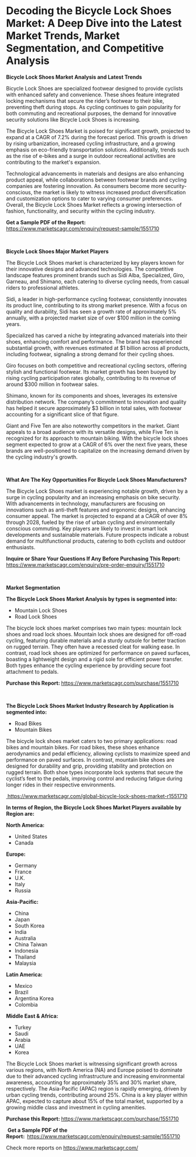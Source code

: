 <p><h1>Decoding the Bicycle Lock Shoes Market: A Deep Dive into the Latest Market Trends, Market Segmentation, and Competitive Analysis</h1></p><p><strong>Bicycle Lock Shoes Market Analysis and Latest Trends</strong></p>
<p><p>Bicycle Lock Shoes are specialized footwear designed to provide cyclists with enhanced safety and convenience. These shoes feature integrated locking mechanisms that secure the rider’s footwear to their bike, preventing theft during stops. As cycling continues to gain popularity for both commuting and recreational purposes, the demand for innovative security solutions like Bicycle Lock Shoes is increasing.</p><p>The Bicycle Lock Shoes Market is poised for significant growth, projected to expand at a CAGR of 7.2% during the forecast period. This growth is driven by rising urbanization, increased cycling infrastructure, and a growing emphasis on eco-friendly transportation solutions. Additionally, trends such as the rise of e-bikes and a surge in outdoor recreational activities are contributing to the market's expansion. </p><p>Technological advancements in materials and designs are also enhancing product appeal, while collaborations between footwear brands and cycling companies are fostering innovation. As consumers become more security-conscious, the market is likely to witness increased product diversification and customization options to cater to varying consumer preferences. Overall, the Bicycle Lock Shoes Market reflects a growing intersection of fashion, functionality, and security within the cycling industry.</p></p>
<p><strong>Get a Sample PDF of the Report:&nbsp;</strong> <a href="https://www.marketscagr.com/enquiry/request-sample/1551710?utm_campaign=2291&utm_medium=2&utm_source=Github&utm_content=ia&utm_term=09022025&utm_id=bicycle-lock-shoes">https://www.marketscagr.com/enquiry/request-sample/1551710</a></p>
<p>&nbsp;</p>
<p><strong>Bicycle Lock Shoes Major Market Players</strong></p>
<p><p>The Bicycle Lock Shoes market is characterized by key players known for their innovative designs and advanced technologies. The competitive landscape features prominent brands such as Sidi Alba, Specialized, Giro, Garneau, and Shimano, each catering to diverse cycling needs, from casual riders to professional athletes.</p><p>Sidi, a leader in high-performance cycling footwear, consistently innovates its product line, contributing to its strong market presence. With a focus on quality and durability, Sidi has seen a growth rate of approximately 5% annually, with a projected market size of over $100 million in the coming years.</p><p>Specialized has carved a niche by integrating advanced materials into their shoes, enhancing comfort and performance. The brand has experienced substantial growth, with revenues estimated at $1 billion across all products, including footwear, signaling a strong demand for their cycling shoes.</p><p>Giro focuses on both competitive and recreational cycling sectors, offering stylish and functional footwear. Its market growth has been buoyed by rising cycling participation rates globally, contributing to its revenue of around $300 million in footwear sales.</p><p>Shimano, known for its components and shoes, leverages its extensive distribution network. The company’s commitment to innovation and quality has helped it secure approximately $3 billion in total sales, with footwear accounting for a significant slice of that figure.</p><p>Giant and Five Ten are also noteworthy competitors in the market. Giant appeals to a broad audience with its versatile designs, while Five Ten is recognized for its approach to mountain biking. With the bicycle lock shoes segment expected to grow at a CAGR of 6% over the next five years, these brands are well-positioned to capitalize on the increasing demand driven by the cycling industry's growth.</p></p>
<p>&nbsp;</p>
<p><strong>What Are The Key Opportunities For Bicycle Lock Shoes Manufacturers?</strong></p>
<p><p>The Bicycle Lock Shoes market is experiencing notable growth, driven by a surge in cycling popularity and an increasing emphasis on bike security. With advancements in technology, manufacturers are focusing on innovations such as anti-theft features and ergonomic designs, enhancing consumer appeal. The market is projected to expand at a CAGR of over 8% through 2028, fueled by the rise of urban cycling and environmentally conscious commuting. Key players are likely to invest in smart lock developments and sustainable materials. Future prospects indicate a robust demand for multifunctional products, catering to both cyclists and outdoor enthusiasts.</p></p>
<p><strong>Inquire or Share Your Questions If Any Before Purchasing This Report:</strong> <a href="https://www.marketscagr.com/enquiry/pre-order-enquiry/1551710?utm_campaign=2291&utm_medium=2&utm_source=Github&utm_content=ia&utm_term=09022025&utm_id=bicycle-lock-shoes">https://www.marketscagr.com/enquiry/pre-order-enquiry/1551710</a></p>
<p>&nbsp;</p>
<p><strong>Market Segmentation</strong></p>
<p><strong>The Bicycle Lock Shoes Market Analysis by types is segmented into:</strong></p>
<p><ul><li>Mountain Lock Shoes</li><li>Road Lock Shoes</li></ul></p>
<p><p>The bicycle lock shoes market comprises two main types: mountain lock shoes and road lock shoes. Mountain lock shoes are designed for off-road cycling, featuring durable materials and a sturdy outsole for better traction on rugged terrain. They often have a recessed cleat for walking ease. In contrast, road lock shoes are optimized for performance on paved surfaces, boasting a lightweight design and a rigid sole for efficient power transfer. Both types enhance the cycling experience by providing secure foot attachment to pedals.</p></p>
<p><strong>Purchase this Report:&nbsp;</strong><a href="https://www.marketscagr.com/purchase/1551710?utm_campaign=2291&utm_medium=2&utm_source=Github&utm_content=ia&utm_term=09022025&utm_id=bicycle-lock-shoes">https://www.marketscagr.com/purchase/1551710</a></p>
<p>&nbsp;</p>
<p><strong>The Bicycle Lock Shoes Market Industry Research by Application is segmented into:</strong></p>
<p><ul><li>Road Bikes</li><li>Mountain Bikes</li></ul></p>
<p><p>The bicycle lock shoes market caters to two primary applications: road bikes and mountain bikes. For road bikes, these shoes enhance aerodynamics and pedal efficiency, allowing cyclists to maximize speed and performance on paved surfaces. In contrast, mountain bike shoes are designed for durability and grip, providing stability and protection on rugged terrain. Both shoe types incorporate lock systems that secure the cyclist’s feet to the pedals, improving control and reducing fatigue during longer rides in their respective environments.</p></p>
<p><a href="https://www.marketscagr.com/global-bicycle-lock-shoes-market-r1551710?utm_campaign=2291&utm_medium=2&utm_source=Github&utm_content=ia&utm_term=09022025&utm_id=bicycle-lock-shoes">&nbsp;https://www.marketscagr.com/global-bicycle-lock-shoes-market-r1551710</a></p>
<p><strong>In terms of Region, the Bicycle Lock Shoes Market Players available by Region are:</strong></p>
<p>
    <p> <strong> North America: </strong>
        <ul>
            <li>United States</li>
            <li>Canada</li>
        </ul>
        </p> 
    <p> <strong> Europe: </strong>
        <ul>
            <li>Germany</li>
            <li>France</li>
            <li>U.K.</li>
            <li>Italy</li>
            <li>Russia</li>
        </ul>
        </p> 
    <p> <strong> Asia-Pacific: </strong>
        <ul>
            <li>China</li>
            <li>Japan</li>
            <li>South Korea</li>
            <li>India</li>
            <li>Australia</li>
            <li>China Taiwan</li>
            <li>Indonesia</li>
            <li>Thailand</li>
            <li>Malaysia</li>
        </ul>
        </p> 
    <p> <strong> Latin America: </strong>
        <ul>
            <li>Mexico</li>
            <li>Brazil</li>
            <li>Argentina Korea</li>
            <li>Colombia</li>
        </ul>
        </p> 
    <p> <strong> Middle East & Africa: </strong>
        <ul>
            <li>Turkey</li>
            <li>Saudi</li>
            <li>Arabia</li>
            <li>UAE</li>
            <li>Korea</li>
        </ul>
    </p>
    </p>
<p><p>The Bicycle Lock Shoes market is witnessing significant growth across various regions, with North America (NA) and Europe poised to dominate due to their advanced cycling infrastructure and increasing environmental awareness, accounting for approximately 35% and 30% market share, respectively. The Asia-Pacific (APAC) region is rapidly emerging, driven by urban cycling trends, contributing around 25%. China is a key player within APAC, expected to capture about 15% of the total market, supported by a growing middle class and investment in cycling amenities.</p></p>
<p><strong>Purchase this Report: </strong><a href="https://www.marketscagr.com/purchase/1551710?utm_campaign=2291&utm_medium=2&utm_source=Github&utm_content=ia&utm_term=09022025&utm_id=bicycle-lock-shoes">https://www.marketscagr.com/purchase/1551710</a></p>
<p>&nbsp;<strong>Get a Sample PDF of the Report:&nbsp;&nbsp;</strong><a href="https://www.marketscagr.com/enquiry/request-sample/1551710?utm_campaign=2291&utm_medium=2&utm_source=Github&utm_content=ia&utm_term=09022025&utm_id=bicycle-lock-shoes">https://www.marketscagr.com/enquiry/request-sample/1551710</a></p>
<p><strong></strong></p>
<p>Check more reports on <a href="https://www.marketscagr.com/?utm_campaign=2291&utm_medium=2&utm_source=Github&utm_content=ia&utm_term=09022025&utm_id=bicycle-lock-shoes">https://www.marketscagr.com/</a></p>